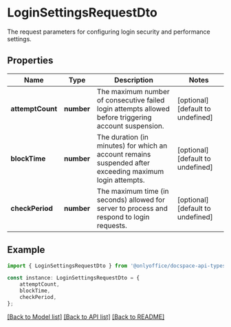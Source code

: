 # LoginSettingsRequestDto

The request parameters for configuring login security and performance settings.

## Properties

Name | Type | Description | Notes
------------ | ------------- | ------------- | -------------
**attemptCount** | **number** | The maximum number of consecutive failed login attempts allowed before triggering account suspension. | [optional] [default to undefined]
**blockTime** | **number** | The duration (in minutes) for which an account remains suspended after exceeding maximum login attempts. | [optional] [default to undefined]
**checkPeriod** | **number** | The maximum time (in seconds) allowed for server to process and respond to login requests. | [optional] [default to undefined]

## Example

```typescript
import { LoginSettingsRequestDto } from '@onlyoffice/docspace-api-typescript';

const instance: LoginSettingsRequestDto = {
    attemptCount,
    blockTime,
    checkPeriod,
};
```

[[Back to Model list]](../README.md#documentation-for-models) [[Back to API list]](../README.md#documentation-for-api-endpoints) [[Back to README]](../README.md)
